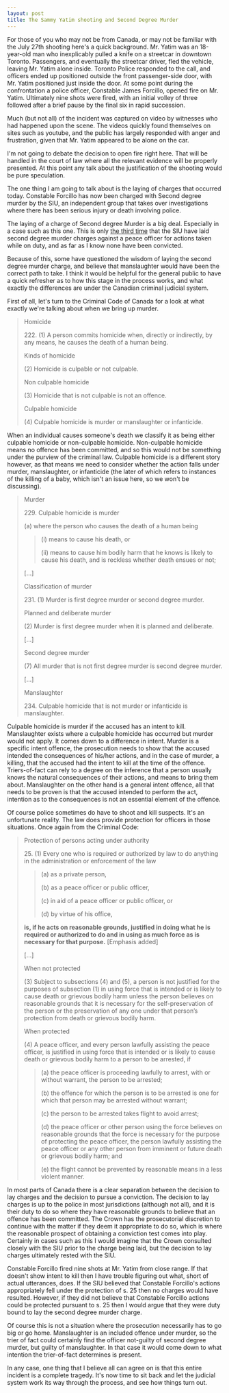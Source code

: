 ```yaml
---
layout: post
title: The Sammy Yatim shooting and Second Degree Murder
---
```


For those of you who may not be from Canada, or may not be familiar with the July 27th shooting here's a quick background. Mr. Yatim was an 18-year-old man who inexplicably pulled a knife on a streetcar in downtown Toronto. Passengers, and eventually the streetcar driver, fled the vehicle, leaving Mr. Yatim alone inside. Toronto Police responded to the call, and officers ended up positioned outside the front passenger-side door, with Mr. Yatim positioned just inside the door. At some point during the confrontation a police officer, Constable James Forcillo, opened fire on Mr. Yatim. Ultimately nine shots were fired, with an initial volley of three followed after a brief pause by the final six in rapid succession.

Much (but not all) of the incident was captured on video by witnesses who had happened upon the scene. The videos quickly found themselves on sites such as youtube, and the public has largely responded with anger and frustration, given that Mr. Yatim appeared to be alone on the car.

I'm not going to debate the decision to open fire right here. That will be handled in the court of law where all the relevant evidence will be properly presented. At this point any talk about the justification of the shooting would be pure speculation.

The one thing I am going to talk about is the laying of charges that occurred today. Constable Forcillo has now been charged with Second degree murder by the SIU, an independent group that takes over investigations where there has been serious injury or death involving police.

The laying of a charge of Second degree Murder is a big deal. Especially in a case such as this one. This is only [the third time](http://www.cbc.ca/news/canada/toronto/story/2013/08/19/toronto-police-shooting-yatim-officer-charged.html) that the SIU have laid second degree murder charges against a peace officer for actions taken while on duty, and as far as I know none have been convicted.

Because of this, some have questioned the wisdom of laying the second degree murder charge, and believe that manslaughter would have been the correct path to take. I think it would be helpful for the general public to have a quick refresher as to how this stage in the process works, and what exactly the differences are under the Canadian criminal judicial system.

First of all, let's turn to the Criminal Code of Canada for a look at what exactly we're talking about when we bring up murder.

>Homicide
>
>222\. (1) A person commits homicide when, directly or indirectly, by any means, he causes the death of a human being.
>
>Kinds of homicide
>
>(2) Homicide is culpable or not culpable.
>
>Non culpable homicide
>
>(3) Homicide that is not culpable is not an offence.
>
>Culpable homicide
>
>(4) Culpable homicide is murder or manslaughter or infanticide.

When an individual causes someone's death we classify it as being either culpable homicide or non-culpable homicide. Non-culpable homicide means no offence has been committed, and so this would not be something under the purview of the criminal law. Culpable homicide is a different story however, as that means we need to consider whether the action falls under murder, manslaughter, or infanticide (the later of which refers to instances of the killing of a baby, which isn't an issue here, so we won't be discussing).

>Murder
>
>229\. Culpable homicide is murder
>
>(a) where the person who causes the death of a human being
>
>>(i) means to cause his death, or
>>
>>(ii) means to cause him bodily harm that he knows is likely to cause his death, and is reckless whether death ensues or not;
>
>[...]
>
>Classification of murder
>
>231\. (1) Murder is first degree murder or second degree murder.
>
>Planned and deliberate murder
>
>(2) Murder is first degree murder when it is planned and deliberate.
>
>[...]
>
>Second degree murder
>
>(7) All murder that is not first degree murder is second degree murder.
>
>[...]
>
>Manslaughter
>
>234\. Culpable homicide that is not murder or infanticide is manslaughter.

Culpable homicide is murder if the accused has an intent to kill. Manslaughter exists where a culpable homicide has occurred but murder would not apply. It comes down to a difference in intent. Murder is a specific intent offence, the prosecution needs to show that the accused intended the consequences of his/her actions, and in the case of murder, a killing, that the accused had the intent to kill at the time of the offence. Triers-of-fact can rely to a degree on the inference that a person usually knows the natural consequences of their actions, and means to bring them about. Manslaughter on the other hand is a general intent offence, all that needs to be proven is that the accused intended to perform the act, intention as to the consequences is not an essential element of the offence.

Of course police sometimes do have to shoot and kill suspects. It's an unfortunate reality. The law does provide protection for officers in those situations. Once again from the Criminal Code:

>Protection of persons acting under authority
>
>25\. (1) Every one who is required or authorized by law to do anything in the administration or enforcement of the law
>
>>(a) as a private person,
>>
>>(b) as a peace officer or public officer,
>>
>>(c) in aid of a peace officer or public officer, or
>>
>>(d) by virtue of his office,
>
>**is, if he acts on reasonable grounds, justified in doing what he is required or authorized to do and in using as much force as is necessary for that purpose.** [Emphasis added]
>
>[...]
>
>When not protected
>
>(3) Subject to subsections (4) and (5), a person is not justified for the purposes of subsection (1) in using force that is intended or is likely to cause death or grievous bodily harm unless the person believes on reasonable grounds that it is necessary for the self-preservation of the person or the preservation of any one under that person’s protection from death or grievous bodily harm.
>
>When protected
>
>(4) A peace officer, and every person lawfully assisting the peace officer, is justified in using force that is intended or is likely to cause death or grievous bodily harm to a person to be arrested, if
>
>>(a) the peace officer is proceeding lawfully to arrest, with or without warrant, the person to be arrested;
>>
>>(b) the offence for which the person is to be arrested is one for which that person may be arrested without warrant;
>>
>>(c) the person to be arrested takes flight to avoid arrest;
>>
>>(d) the peace officer or other person using the force believes on reasonable grounds that the force is necessary for the purpose of protecting the peace officer, the person lawfully assisting the peace officer or any other person from imminent or future death or grievous bodily harm; and
>>
>>(e) the flight cannot be prevented by reasonable means in a less violent manner.

In most parts of Canada there is a clear separation between the decision to lay charges and the decision to pursue a conviction. The decision to lay charges is up to the police in most jurisdictions (although not all), and it is their duty to do so where they have reasonable grounds to believe that an offence has been committed. The Crown has the prosecutorial discretion to continue with the matter if they deem it appropriate to do so, which is where the reasonable prospect of obtaining a conviction test comes into play. Certainly in cases such as this I would imagine that the Crown consulted closely with the SIU prior to the charge being laid, but the decision to lay charges ultimately rested with the SIU.

Constable Forcillo fired nine shots at Mr. Yatim from close range. If that doesn't show intent to kill then I have trouble figuring out what, short of actual utterances, does. If the SIU believed that Constable Forcillo's actions appropriately fell under the protection of s. 25 then no charges would have resulted. However, if they did not believe that Constable Forcillo actions could be protected pursuant to s. 25 then I would argue that they were duty bound to lay the second degree murder charge.

Of course this is not a situation where the prosecution necessarily has to go big or go home. Manslaughter is an included offence under murder, so the trier of fact could certainly find the officer not-guilty of second degree murder, but guilty of manslaughter. In that case it would come down to what intention the trier-of-fact determines is present.

In any case, one thing that I believe all can agree on is that this entire incident is a complete tragedy. It's now time to sit back and let the judicial system work its way through the process, and see how things turn out.